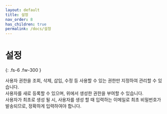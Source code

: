 ```yaml
---
layout: default
title: 설정
nav_order: 8
has_children: true
permalink: /docs/설정
---
```


# 설정
{: .fs-6 .fw-300 }

사용자 권한을 조회, 삭제, 삽입, 수정 등 사용할 수 있는 권한만 지정하여 관리할 수 있습니다. <br />
사용자를 새로 등록할 수 있으며, 위에서 생성한 권한을 부여할 수 있습니다. <br />
사용자가 최초로 생성 될 시, 사용자를 생성 할 때 입력하는 이메일로 최초 비밀번호가 발송되므로, 정확하게 입력하여야 합니다.